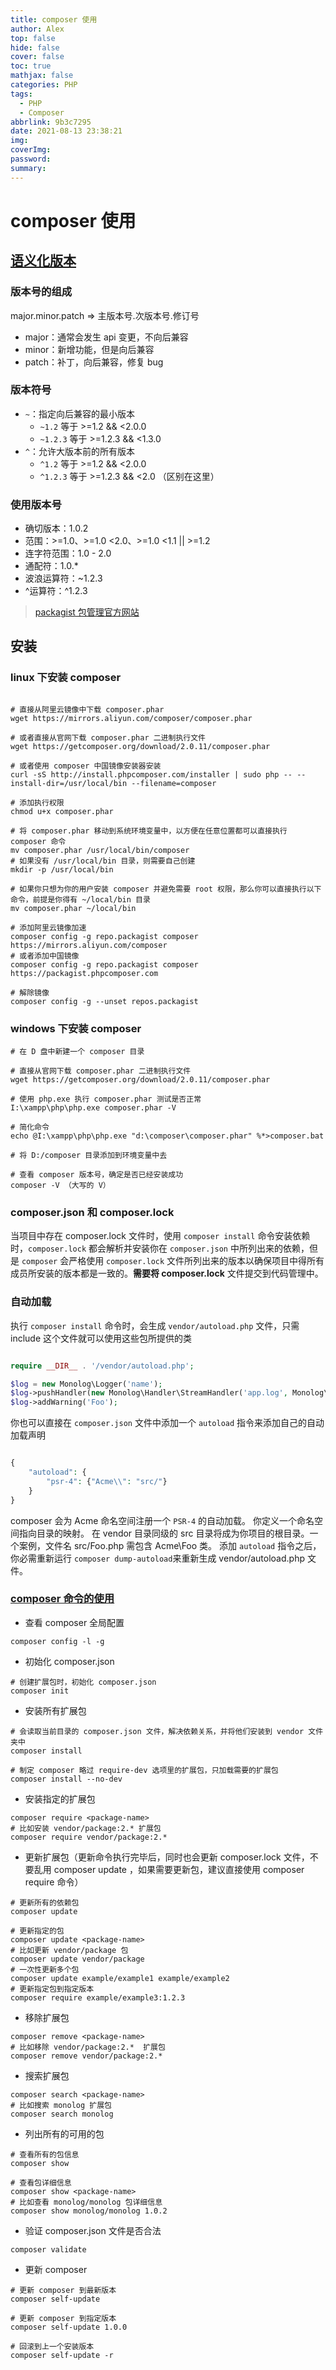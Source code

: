 ```yaml
---
title: composer 使用
author: Alex
top: false
hide: false
cover: false
toc: true
mathjax: false
categories: PHP
tags:
  - PHP
  - Composer
abbrlink: 9b3c7295
date: 2021-08-13 23:38:21
img:
coverImg:
password:
summary:
---
```


# composer 使用

## [语义化版本](http://semver.org)
### 版本号的组成
major.minor.patch => 主版本号.次版本号.修订号
- major：通常会发生 api 变更，不向后兼容
- minor：新增功能，但是向后兼容
- patch：补丁，向后兼容，修复 bug

### 版本符号
- `~`：指定向后兼容的最小版本
    - `~1.2` 等于 >=1.2 && <2.0.0
    - `~1.2.3` 等于 >=1.2.3 && <1.3.0
- `^`：允许大版本前的所有版本
    - `^1.2` 等于 >=1.2 && <2.0.0
    - `^1.2.3` 等于 >=1.2.3 && <2.0 （区别在这里）
### 使用版本号
- 确切版本：1.0.2
- 范围：>=1.0、>=1.0 <2.0、>=1.0 <1.1 || >=1.2
- 连字符范围：1.0 - 2.0
- 通配符：1.0.*
- 波浪运算符：~1.2.3
- ^运算符：^1.2.3

> [packagist 包管理官方网站](https://packagist.org/)

## 安装

### linux 下安装 composer

```shell

# 直接从阿里云镜像中下载 composer.phar
wget https://mirrors.aliyun.com/composer/composer.phar

# 或者直接从官网下载 composer.phar 二进制执行文件
wget https://getcomposer.org/download/2.0.11/composer.phar

# 或者使用 composer 中国镜像安装器安装
curl -sS http://install.phpcomposer.com/installer | sudo php -- --install-dir=/usr/local/bin --filename=composer

# 添加执行权限
chmod u+x composer.phar

# 将 composer.phar 移动到系统环境变量中，以方便在任意位置都可以直接执行 composer 命令
mv composer.phar /usr/local/bin/composer
# 如果没有 /usr/local/bin 目录，则需要自己创建
mkdir -p /usr/local/bin

# 如果你只想为你的用户安装 composer 并避免需要 root 权限，那么你可以直接执行以下命令，前提是你得有 ~/local/bin 目录
mv composer.phar ~/local/bin

# 添加阿里云镜像加速
composer config -g repo.packagist composer https://mirrors.aliyun.com/composer
# 或者添加中国镜像
composer config -g repo.packagist composer https://packagist.phpcomposer.com

# 解除镜像
composer config -g --unset repos.packagist

```

### windows 下安装 composer

```
# 在 D 盘中新建一个 composer 目录

# 直接从官网下载 composer.phar 二进制执行文件
wget https://getcomposer.org/download/2.0.11/composer.phar

# 使用 php.exe 执行 composer.phar 测试是否正常
I:\xampp\php\php.exe composer.phar -V

# 简化命令
echo @I:\xampp\php\php.exe "d:\composer\composer.phar" %*>composer.bat

# 将 D:/composer 目录添加到环境变量中去

# 查看 composer 版本号，确定是否已经安装成功
composer -V （大写的 V）
```


### composer.json 和 composer.lock
当项目中存在 composer.lock 文件时，使用 `composer install` 命令安装依赖时，`composer.lock` 都会解析并安装你在 `composer.json` 中所列出来的依赖，但是 `composer` 会严格使用 `composer.lock` 文件所列出来的版本以确保项目中得所有成员所安装的版本都是一致的。**需要将 composer.lock** 文件提交到代码管理中。


### 自动加载

执行 `composer install` 命令时，会生成 `vendor/autoload.php`  文件，只需 include 这个文件就可以使用这些包所提供的类

```php

require __DIR__ . '/vendor/autoload.php';

$log = new Monolog\Logger('name');
$log->pushHandler(new Monolog\Handler\StreamHandler('app.log', Monolog\Logger::WARNING));
$log->addWarning('Foo');

```

你也可以直接在 `composer.json` 文件中添加一个 `autoload` 指令来添加自己的自动加载声明

```php

{
    "autoload": {
        "psr-4": {"Acme\\": "src/"}
    }
}

```

composer 会为 Acme 命名空间注册一个 `PSR-4` 的自动加载。
你定义一个命名空间指向目录的映射。 在 vendor 目录同级的 src 目录将成为你项目的根目录。一个案例，文件名 src/Foo.php 需包含 Acme\Foo 类。
添加 `autoload` 指令之后，你必需重新运行 `composer dump-autoload`来重新生成 vendor/autoload.php 文件。

### [composer 命令的使用](https://learnku.com/docs/composer/2018/03-cli/2084)

- 查看 composer 全局配置

```
composer config -l -g
```

- 初始化 composer.json

```
# 创建扩展包时，初始化 composer.json
composer init
```

- 安装所有扩展包

```
# 会读取当前目录的 composer.json 文件，解决依赖关系，并将他们安装到 vendor 文件夹中
composer install

# 制定 composer 略过 require-dev 选项里的扩展包，只加载需要的扩展包
composer install --no-dev
```

- 安装指定的扩展包

```
composer require <package-name>
# 比如安装 vendor/package:2.* 扩展包
composer require vendor/package:2.*
```

- 更新扩展包（更新命令执行完毕后，同时也会更新 composer.lock 文件，不要乱用 composer update ，如果需要更新包，建议直接使用 composer require 命令）

```
# 更新所有的依赖包
composer update

# 更新指定的包
composer update <package-name>
# 比如更新 vendor/package 包
composer update vendor/package
# 一次性更新多个包
composer update example/example1 example/example2
# 更新指定包到指定版本
composer require example/example3:1.2.3
```

- 移除扩展包

```
composer remove <package-name>
# 比如移除 vendor/package:2.*  扩展包
composer remove vendor/package:2.* 
```

- 搜索扩展包

```
composer search <package-name>
# 比如搜索 monolog 扩展包
composer search monolog
```

- 列出所有的可用的包

```
# 查看所有的包信息
composer show

# 查看包详细信息
composer show <package-name>
# 比如查看 monolog/monolog 包详细信息
composer show monolog/monolog 1.0.2
```

- 验证 composer.json 文件是否合法

```
composer validate
```

- 更新 composer

```
# 更新 composer 到最新版本
composer self-update

# 更新 composer 到指定版本
composer self-update 1.0.0

# 回滚到上一个安装版本
composer self-update -r
```

